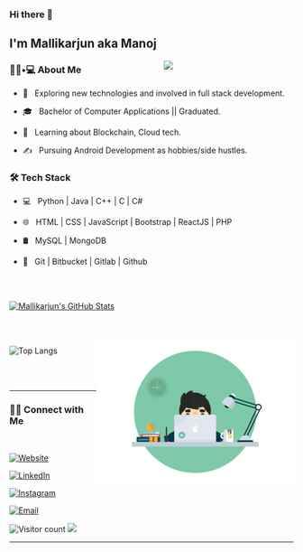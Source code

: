 ### Hi there 👋<h2> I'm Mallikarjun aka Manoj</h2>

<img align='right' src="https://media.giphy.com/media/M9gbBd9nbDrOTu1Mqx/giphy.gif" width="230">

<h3> 👨🏻•💻 About Me </h3>



- 🤔 &nbsp; Exploring new technologies and involved in full stack development.

- 🎓 &nbsp; Bachelor of Computer Applications || Graduated.

- 🌱 &nbsp; Learning about Blockchain, Cloud tech.

- ✍️ &nbsp; Pursuing Android Development as hobbies/side hustles.



<h3>🛠 Tech Stack</h3>



- 💻 &nbsp; Python | Java | C++ | C | C# 

- 🌐 &nbsp; HTML | CSS | JavaScript | Bootstrap | ReactJS | PHP


- 🛢 &nbsp; MySQL | MongoDB

- 🔧 &nbsp; Git | Bitbucket | Gitlab | Github








<br/><br/>

[![Mallikarjun's GitHub Stats](https://github-readme-stats.vercel.app/api?username=manojrayar&show_icons=true)](https://github.com/manojrayar)

<br/>

<br/>

<img src="https://github.com/nirala69/nirala69/blob/master/70804f7e25b11f29db904f2fa7b4cd9d.gif" width="350" align='right'>

![Top Langs](https://github-readme-stats.vercel.app/api/top-langs/?username=manojrayar&show_icons=true)

<br><br>



<hr>



<h3> 🤝🏻 Connect with Me </h3>

<br>



<p align="center">

<a href="https://mallikarjunrayar.co.vu/"><img alt="Website" src="https://img.shields.io/badge/mallikarjunrayar.co.vu-black?style=flat-square&logo=google-chrome"></a>

<a href="https://www.linkedin.com/in/mallikarjun-rayar-04b638191/"><img alt="LinkedIn" src="https://img.shields.io/badge/LinkedIn-Mallikarjun%20Rayar-blue?style=flat-square&logo=linkedin"></a>

<a href="https://www.instagram.com/manojrayar/"><img alt="Instagram" src="https://img.shields.io/badge/Instagram-manojrayar-black?style=flat-square&logo=instagram"></a>

<a href="mailto:mallikarjunrayar001@gmail.com"><img alt="Email" src="https://img.shields.io/badge/Email-mallikarjunrayar001@gmail.com-blue?style=flat-square&logo=gmail"></a>

</p>





![Visitor count](https://visitor-badge.laobi.icu/badge?page_id=manojrayar.manojrayar)   <img src="https://media.giphy.com/media/dxn6fRlTIShoeBr69N/giphy.gif" width="30">





<hr>


